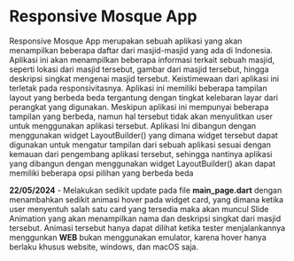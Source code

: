 # Responsive Mosque App

Responsive Mosque App merupakan sebuah aplikasi yang akan menampilkan beberapa daftar dari masjid-masjid yang ada di Indonesia. Aplikasi ini akan menampilkan beberapa informasi terkait sebuah masjid, seperti lokasi dari masjid tersebut, gambar dari masjid tersebut, hingga deskripsi singkat mengenai masjid tersebut. Keistimewaan dari aplikasi ini terletak pada responsivitasnya. Aplikasi ini memiliki beberapa tampilan layout yang berbeda beda tergantung dengan tingkat kelebaran layar dari perangkat yang digunakan. Meskipun aplikasi ini mempunyai beberapa tampilan yang berbeda, namun hal tersebut tidak akan menyulitkan user untuk menggunakan aplikasi tersebut. Aplikasi Ini dibangun dengan menggunakan widget LayoutBuilder() yang dimana widget tersebut dapat digunakan untuk mengatur tampilan dari sebuah aplikasi sesuai dengan kemauan dari pengembang aplikasi tersebut, sehingga nantinya aplikasi yang dibangun dengan menggunakan widget LayoutBuilder() akan dapat memiliki beberapa opsi pilihan yang berbeda beda

**22/05/2024** - Melakukan sedikit update pada file **main_page.dart** dengan menambahkan sedikit animasi hover pada widget card, yang dimana ketika user menyentuh salah satu card yang tersedia maka akan muncul Slide Animation yang akan menampilkan nama dan deskripsi singkat dari masjid tersebut. Animasi tersebut hanya dapat dilihat ketika tester menjalankannya menggunkan **WEB** bukan menggunakan emulator, karena hover hanya berlaku khusus website, windows, dan macOS saja.
